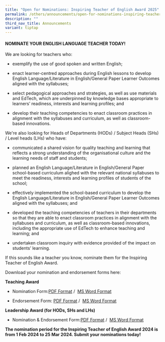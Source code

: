 ```yaml
---
title: "Open for Nominations: Inspiring Teacher of English Award 2025"
permalink: /others/announcements/open-for-nominations-inspiring-teacher-of-english-award-2025/
description: ""
third_nav_title: Announcements
variant: tiptap
---
```

<h4><strong>NOMINATE YOUR ENGLISH LANGUAGE TEACHER TODAY!</strong></h4>
<p>We are looking for teachers who:</p>
<ul data-tight="true" class="tight">
<li>
<p>exemplify the use of good spoken and written English;</p>
</li>
<li>
<p>enact learner-centred approaches during English lessons to develop English
Language/Literature in English/General Paper Learner Outcomes aligned with
the syllabuses;</p>
</li>
<li>
<p>select pedagogical approaches and strategies, as well as use materials
and EdTech, which are underpinned by knowledge bases appropriate to learners’
readiness, interests and learning profiles; and</p>
</li>
<li>
<p>develop their teaching competencies to enact classroom practices in alignment
with the syllabuses and curriculum, as well as classroom-based innovations.</p>
</li>
</ul>
<p>We're also looking for Heads of Departments (HODs) / Subject Heads (SHs)
/ Level heads (LHs) who have:</p>
<ul data-tight="true" class="tight">
<li>
<p>communicated a shared vision for quality teaching and learning that reflects
a strong understanding of the organisational culture and the learning needs
of staff and students;</p>
</li>
<li>
<p>planned an English Language/Literature in English/General Paper school-based
curriculum alighed with the relevant national syllabuses to meet the readiness,
interests and learning profiles of students of the school;</p>
</li>
<li>
<p>effectively implemented the school-based curriculum to develop the English
Language/Literature in English/General Paper Learner Outcomes aligned with
the syllabuses; and</p>
</li>
<li>
<p>developed the teaching competencies of teachers in their departments so
that they are able to enact classroom practices in alignment with the syllabuses
and curriculum, as well as classroom-based innovations, including the appropriate
use of EdTech to enhance teaching and learning; and</p>
</li>
<li>
<p>undertaken classroom inquiry with evidence provided of the impact on students’
learning.</p>
</li>
</ul>
<p>If this sounds like a teacher you know, nominate them for the Inspiring
Teacher of English Award.</p>
<p>Download your nomination and endorsement forms here:</p>
<p><strong>Teaching Award</strong>
</p>
<ul data-tight="true" class="tight">
<li>
<p>Nomination Form:<a href="https://www.languagecouncils.sg/goodenglish/-/media/sgem/document/itea-nomination-forms/2024/teaching-nomination-form-2024.pdf" rel="noopener" target="_blank">PDF Format</a>&nbsp;/&nbsp;
<a href="https://www.languagecouncils.sg/goodenglish/-/media/sgem/document/itea-nomination-forms/2024/teaching-nomination-form-2024.docx" rel="noopener" target="_blank">MS Word Format</a>
</p>
</li>
<li>
<p>Endorsement Form:&nbsp;<a href="https://www.languagecouncils.sg/goodenglish/-/media/sgem/document/itea-nomination-forms/2024/teaching-endorsement-form-2024.pdf" rel="noopener" target="_blank">PDF Format</a>&nbsp;/&nbsp;
<a href="https://www.languagecouncils.sg/goodenglish/-/media/sgem/document/itea-nomination-forms/2024/teaching-endorsement-form-2024.docx" rel="noopener" target="_blank">MS Word Format</a>
</p>
</li>
</ul>
<p><strong>Leadership Award (for HODs, SHs and LHs)</strong>
</p>
<ul data-tight="true" class="tight">
<li>
<p>Nomination &amp; Endorsement Form:<a href="https://www.languagecouncils.sg/goodenglish/-/media/sgem/document/itea-nomination-forms/2024/leadership-nomination-form-2024.pdf" rel="noopener" target="_blank">PDF Format</a>&nbsp;/&nbsp;
<a href="https://www.languagecouncils.sg/goodenglish/-/media/sgem/document/itea-nomination-forms/2024/leadership-nomination-form-2024.docx" rel="noopener" target="_blank">MS Word Format</a>
</p>
</li>
</ul>
<p><strong>The nomination period for the Inspiring Teacher of English Award 2024 is from 1 Feb 2024 to 25 Mar 2024. Submit your nominations&nbsp;today!&nbsp;</strong>
</p>